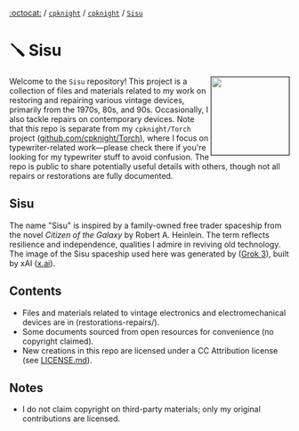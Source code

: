 [:octocat:](https://github.com) / [`cpknight`](https://github.com/cpknight) / [`cpknight`](https://github.com/cpknight/projects) / [`Sisu`](/)

# :screwdriver: Sisu

<img src="meta/sisu-spaceship-by-grok.jpeg" width="140" border="1" align="right" />

Welcome to the `Sisu` repository! This project is a collection of files and materials related to my work on restoring and repairing various vintage devices, primarily from the 1970s, 80s, and 90s. Occasionally, I also tackle repairs on contemporary devices. Note that this repo is separate from my `cpknight/Torch` project ([github.com/cpknight/Torch](https://github.com/cpknight/Torch)), where I focus on typewriter-related work—please check there if you're looking for my typewriter stuff to avoid confusion. The repo is public to share potentially useful details with others, though not all repairs or restorations are fully documented.

## Sisu
The name "Sisu" is inspired by a family-owned free trader spaceship from the novel *Citizen of the Galaxy* by Robert A. Heinlein. The term reflects resilience and independence, qualities I admire in reviving old technology. The image of the Sisu spaceship used here was generated by ([Grok 3](https://grok.com)), built by xAI ([x.ai](https://x.ai)).

## Contents
- Files and materials related to vintage electronics and electromechanical devices are in (restorations-repairs/).
- Some documents sourced from open resources for convenience (no copyright claimed).
- New creations in this repo are licensed under a CC Attribution license (see [LICENSE.md](license.md)).

## Notes
- I do not claim copyright on third-party materials; only my original contributions are licensed.
